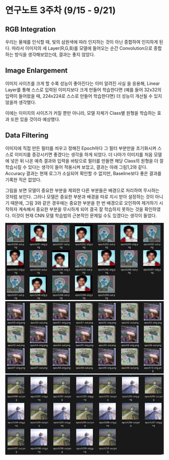 # 연구노트 3주차 (9/15 - 9/21)
## RGB Integration
우리는 물체를 인식할 때, 빛의 삼원색에 따라 인지하는 것이 아닌 종합하여 인지하게 된다. 따라서 이미지의 세 Layer(R,G,B)를 모델에 들어오는 순간 Convolution으로 종합하는 방식을 생각해보았는데, 결과는 좋지 않았다.

## Image Enlargement
이미지 사이즈를 크게 할 수록 성능이 좋아진다는 이미 알려진 사실 을 응용해, Linear Layer를 통해 스스로 입력된 이미지보다 크게 만들어 학습한다면 (예를 들어 32x32의 입력이 들어왔을 때, 224x224로 스스로 만들어 학습한다면) 더 성능이 개선될 수 있지 않을까 생각했다. 

이에는 이미지의 사이즈가 커질 뿐만 아니라, 모델 자체가 Class별 원형을 학습하는 효과 또한 있을 것이라 예상했다.

## Data Filtering
이미지에 직접 만든 필터를 씌우고 정해진 Epoch마다 그 필터 부분만을 초기화시켜 스스로 이미지를 증강시키면 좋겠다는 생각을 하게 되었다. 더 나아가 이미지를 처음 모델에 넣은 뒤 나온 예측 결과와 입력을 바탕으로 필터를 만들면 해당 Class의 원형을 더 잘 학습시킬 수 있다는 생각이 들어 적용시켜 보았고, 결과는 아래 그림1,2와 같다. Accuracy 결과는 현재 로그가 소실되어 확인할 수 없지만, Baseline보다 좋은 결과를 기록한 적은 없었다.

그림을 보면 모델이 중요한 부분을 제외한 다른 부분들은 배경으로 처리하여 무시하는 것처럼 보인다. 그러나 모델은 중요한 부분과 배경을 따로 지시 받아 설정하는 것이 아니기 때문에, 그림 3와 같은 경우에는 중요한 부분을 한 번 배경으로 오인하여 제거하기 시작하자 계속해서 중요한 부분을 무시하게 되어 결국 잘 학습하지 못하는 것을 확인하였다. 이것이 현재 CNN 모델 학습법의 근본적인 문제일 수도 있겠다는 생각이 들었다.


![pic1](https://github.com/Chihiro0623/Undergraduate-Research-II/blob/main/week3/pic1.png)
![pic2](https://github.com/Chihiro0623/Undergraduate-Research-II/blob/main/week3/pic2.png)
![pic3](https://github.com/Chihiro0623/Undergraduate-Research-II/blob/main/week3/pic3.png)
